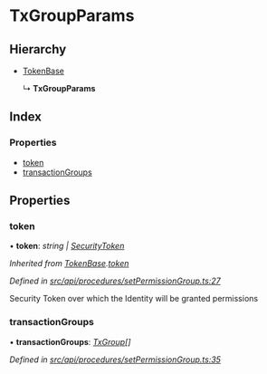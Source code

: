 # TxGroupParams

## Hierarchy

* [TokenBase](tokenbase.md)

  ↳ **TxGroupParams**

## Index

### Properties

* [token](txgroupparams.md#token)
* [transactionGroups](txgroupparams.md#transactiongroups)

## Properties

### token

• **token**: _string \|_ [_SecurityToken_](../classes/securitytoken.md)

_Inherited from_ [_TokenBase_](tokenbase.md)_._[_token_](tokenbase.md#token)

_Defined in_ [_src/api/procedures/setPermissionGroup.ts:27_](https://github.com/PolymathNetwork/polymesh-sdk/blob/959efb76/src/api/procedures/setPermissionGroup.ts#L27)

Security Token over which the Identity will be granted permissions

### transactionGroups

• **transactionGroups**: [_TxGroup_](../enums/txgroup.md)_\[\]_

_Defined in_ [_src/api/procedures/setPermissionGroup.ts:35_](https://github.com/PolymathNetwork/polymesh-sdk/blob/959efb76/src/api/procedures/setPermissionGroup.ts#L35)


